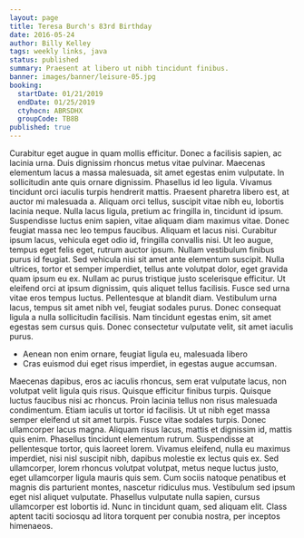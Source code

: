 ```yaml
---
layout: page
title: Teresa Burch's 83rd Birthday
date: 2016-05-24
author: Billy Kelley
tags: weekly links, java
status: published
summary: Praesent at libero ut nibh tincidunt finibus.
banner: images/banner/leisure-05.jpg
booking:
  startDate: 01/21/2019
  endDate: 01/25/2019
  ctyhocn: ABRSDHX
  groupCode: TB8B
published: true
---
```

Curabitur eget augue in quam mollis efficitur. Donec a facilisis sapien, ac lacinia urna. Duis dignissim rhoncus metus vitae pulvinar. Maecenas elementum lacus a massa malesuada, sit amet egestas enim vulputate. In sollicitudin ante quis ornare dignissim. Phasellus id leo ligula. Vivamus tincidunt orci iaculis turpis hendrerit mattis. Praesent pharetra libero est, at auctor mi malesuada a. Aliquam orci tellus, suscipit vitae nibh eu, lobortis lacinia neque. Nulla lacus ligula, pretium ac fringilla in, tincidunt id ipsum. Suspendisse luctus enim sapien, vitae aliquam diam maximus vitae.
Donec feugiat massa nec leo tempus faucibus. Aliquam et lacus nisi. Curabitur ipsum lacus, vehicula eget odio id, fringilla convallis nisi. Ut leo augue, tempus eget felis eget, rutrum auctor ipsum. Nullam vestibulum finibus purus id feugiat. Sed vehicula nisi sit amet ante elementum suscipit. Nulla ultrices, tortor et semper imperdiet, tellus ante volutpat dolor, eget gravida quam ipsum eu ex. Nullam ac purus tristique justo scelerisque efficitur. Ut eleifend orci at ipsum dignissim, quis aliquet tellus facilisis. Fusce sed urna vitae eros tempus luctus. Pellentesque at blandit diam. Vestibulum urna lacus, tempus sit amet nibh vel, feugiat sodales purus. Donec consequat ligula a nulla sollicitudin facilisis. Nam tincidunt egestas enim, sit amet egestas sem cursus quis. Donec consectetur vulputate velit, sit amet iaculis purus.

* Aenean non enim ornare, feugiat ligula eu, malesuada libero
* Cras euismod dui eget risus imperdiet, in egestas augue accumsan.

Maecenas dapibus, eros ac iaculis rhoncus, sem erat vulputate lacus, non volutpat velit ligula quis risus. Quisque efficitur finibus turpis. Quisque luctus faucibus nisi ac rhoncus. Proin lacinia tellus non risus malesuada condimentum. Etiam iaculis ut tortor id facilisis. Ut ut nibh eget massa semper eleifend ut sit amet turpis. Fusce vitae sodales turpis. Donec ullamcorper lacus magna.
Aliquam risus lacus, mattis et dignissim id, mattis quis enim. Phasellus tincidunt elementum rutrum. Suspendisse at pellentesque tortor, quis laoreet lorem. Vivamus eleifend, nulla eu maximus imperdiet, nisi nisl suscipit nibh, dapibus molestie ex lectus quis ex. Sed ullamcorper, lorem rhoncus volutpat volutpat, metus neque luctus justo, eget ullamcorper ligula mauris quis sem. Cum sociis natoque penatibus et magnis dis parturient montes, nascetur ridiculus mus. Vestibulum sed ipsum eget nisl aliquet vulputate. Phasellus vulputate nulla sapien, cursus ullamcorper est lobortis id. Nunc in tincidunt quam, sed aliquam elit. Class aptent taciti sociosqu ad litora torquent per conubia nostra, per inceptos himenaeos.
